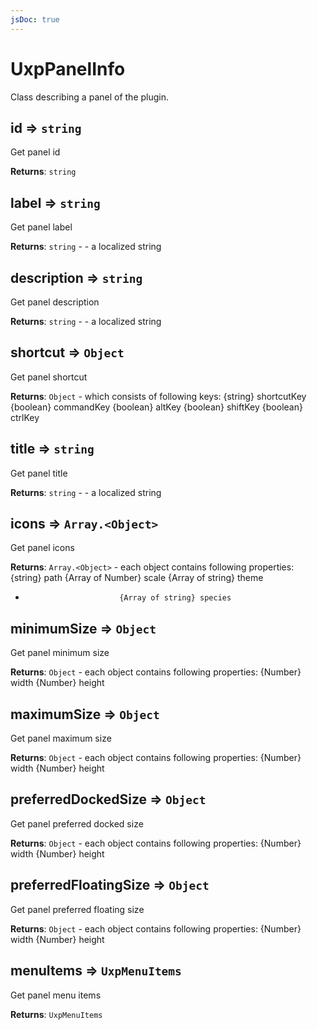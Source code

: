 ```yaml
---
jsDoc: true
---
```


<a name="uxppanelinfo" id="uxppanelinfo"></a>

# UxpPanelInfo
Class describing a panel of the plugin.



<a name="uxppanelinfo-id" id="uxppanelinfo-id"></a>

## id ⇒ `string`
Get panel id

**Returns**: `string`  


<a name="uxppanelinfo-label" id="uxppanelinfo-label"></a>

## label ⇒ `string`
Get panel label

**Returns**: `string` - - a localized string  


<a name="uxppanelinfo-description" id="uxppanelinfo-description"></a>

## description ⇒ `string`
Get panel description

**Returns**: `string` - - a localized string  


<a name="uxppanelinfo-shortcut" id="uxppanelinfo-shortcut"></a>

## shortcut ⇒ `Object`
Get panel shortcut

**Returns**: `Object` - which consists of following keys:
                 {string} shortcutKey
                 {boolean} commandKey
                 {boolean} altKey
                 {boolean} shiftKey
                 {boolean} ctrlKey  


<a name="uxppanelinfo-title" id="uxppanelinfo-title"></a>

## title ⇒ `string`
Get panel title

**Returns**: `string` - - a localized string  


<a name="uxppanelinfo-icons" id="uxppanelinfo-icons"></a>

## icons ⇒ `Array.<Object>`
Get panel icons

**Returns**: `Array.<Object>` - each object contains following properties:
                           {string} path
                           {Array of Number} scale
                           {Array of string} theme
*                          {Array of string} species  


<a name="uxppanelinfo-minimumsize" id="uxppanelinfo-minimumsize"></a>

## minimumSize ⇒ `Object`
Get panel minimum size

**Returns**: `Object` - each object contains following properties:
                           {Number} width
                           {Number} height  


<a name="uxppanelinfo-maximumsize" id="uxppanelinfo-maximumsize"></a>

## maximumSize ⇒ `Object`
Get panel maximum size

**Returns**: `Object` - each object contains following properties:
                           {Number} width
                           {Number} height  


<a name="uxppanelinfo-preferreddockedsize" id="uxppanelinfo-preferreddockedsize"></a>

## preferredDockedSize ⇒ `Object`
Get panel preferred docked size

**Returns**: `Object` - each object contains following properties:
                           {Number} width
                           {Number} height  


<a name="uxppanelinfo-preferredfloatingsize" id="uxppanelinfo-preferredfloatingsize"></a>

## preferredFloatingSize ⇒ `Object`
Get panel preferred floating size

**Returns**: `Object` - each object contains following properties:
                           {Number} width
                           {Number} height  


<a name="uxppanelinfo-menuitems" id="uxppanelinfo-menuitems"></a>

## menuItems ⇒ `UxpMenuItems`
Get panel menu items

**Returns**: `UxpMenuItems`  

